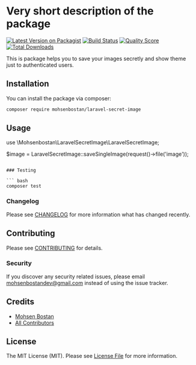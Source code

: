 # Very short description of the package

[![Latest Version on Packagist](https://img.shields.io/packagist/v/mohsenbostan/laravel-secret-image.svg?style=flat-square)](https://packagist.org/packages/mohsenbostan/laravel-secret-image)
[![Build Status](https://img.shields.io/travis/mohsenbostan/laravel-secret-image/master.svg?style=flat-square)](https://travis-ci.org/mohsenbostan/laravel-secret-image)
[![Quality Score](https://img.shields.io/scrutinizer/g/mohsenbostan/laravel-secret-image.svg?style=flat-square)](https://scrutinizer-ci.com/g/mohsenbostan/laravel-secret-image)
[![Total Downloads](https://img.shields.io/packagist/dt/mohsenbostan/laravel-secret-image.svg?style=flat-square)](https://packagist.org/packages/mohsenbostan/laravel-secret-image)

This is package helps you to save your images secretly and show theme just to authenticated users.

## Installation

You can install the package via composer:

```bash
composer require mohsenbostan/laravel-secret-image
```

## Usage

use  \Mohsenbostan\LaravelSecretImage\LaravelSecretImage;

$image = LaravelSecretImage::saveSingleImage(request()->file('image'));
``` 

### Testing

``` bash
composer test
```

### Changelog

Please see [CHANGELOG](CHANGELOG.md) for more information what has changed recently.

## Contributing

Please see [CONTRIBUTING](CONTRIBUTING.md) for details.

### Security

If you discover any security related issues, please email mohsenbostandev@gmail.com instead of using the issue tracker.

## Credits

- [Mohsen Bostan](https://github.com/mohsenbostan)
- [All Contributors](../../contributors)

## License

The MIT License (MIT). Please see [License File](LICENSE.md) for more information.

